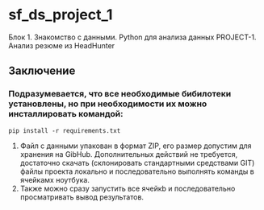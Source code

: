 # sf_ds_project_1
 Блок 1. Знакомство с данными. Python для анализа данных  PROJECT-1. Анализ резюме из HeadHunter
## Заключение

### Подразумевается, что все необходимые бибилотеки установлены, но при необходимости их можно инсталлировать командой:
<code>pip install -r requirements.txt</code>

1) Файл с данными упакован в формат ZIP, его размер допустим для хранения на GibHub. Дополнительных действий не требуется, достаточно скачать (склонировать стандартными средствами GIT) файлы проекта локально и последовательно выполнять команды в ячейкамх ноутбука.
2) Также можно сразу запустить все ячейкb и последовательно просматривать вывод результатов.